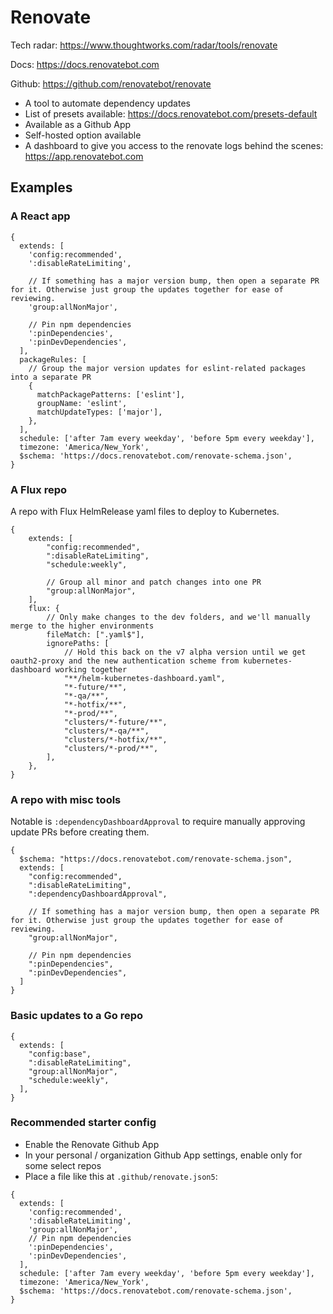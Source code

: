 # Renovate

Tech radar: https://www.thoughtworks.com/radar/tools/renovate

Docs: https://docs.renovatebot.com

Github: https://github.com/renovatebot/renovate

- A tool to automate dependency updates
- List of presets available: https://docs.renovatebot.com/presets-default
- Available as a Github App
- Self-hosted option available
- A dashboard to give you access to the renovate logs behind the scenes: https://app.renovatebot.com

## Examples

### A React app

```
{
  extends: [
    'config:recommended',
    ':disableRateLimiting',

    // If something has a major version bump, then open a separate PR for it. Otherwise just group the updates together for ease of reviewing.
    'group:allNonMajor',

    // Pin npm dependencies
    ':pinDependencies',
    ':pinDevDependencies',
  ],
  packageRules: [
    // Group the major version updates for eslint-related packages into a separate PR
    {
      matchPackagePatterns: ['eslint'],
      groupName: 'eslint',
      matchUpdateTypes: ['major'],
    },
  ],
  schedule: ['after 7am every weekday', 'before 5pm every weekday'],
  timezone: 'America/New_York',
  $schema: 'https://docs.renovatebot.com/renovate-schema.json',
}
```

### A Flux repo

A repo with Flux HelmRelease yaml files to deploy to Kubernetes.

```
{
    extends: [
        "config:recommended",
        ":disableRateLimiting",
        "schedule:weekly",

        // Group all minor and patch changes into one PR
        "group:allNonMajor",
    ],
    flux: {
        // Only make changes to the dev folders, and we'll manually merge to the higher environments
        fileMatch: [".yaml$"],
        ignorePaths: [
            // Hold this back on the v7 alpha version until we get oauth2-proxy and the new authentication scheme from kubernetes-dashboard working together
            "**/helm-kubernetes-dashboard.yaml",
            "*-future/**",
            "*-qa/**",
            "*-hotfix/**",
            "*-prod/**",
            "clusters/*-future/**",
            "clusters/*-qa/**",
            "clusters/*-hotfix/**",
            "clusters/*-prod/**",
        ],
    },
}
```

### A repo with misc tools

Notable is `:dependencyDashboardApproval` to require manually approving update PRs before creating them.

```
{
  $schema: "https://docs.renovatebot.com/renovate-schema.json",
  extends: [
    "config:recommended",
    ":disableRateLimiting",
    ":dependencyDashboardApproval",

    // If something has a major version bump, then open a separate PR for it. Otherwise just group the updates together for ease of reviewing.
    "group:allNonMajor",

    // Pin npm dependencies
    ":pinDependencies",
    ":pinDevDependencies",
  ]
}
```

### Basic updates to a Go repo

```
{
  extends: [
    "config:base",
    ":disableRateLimiting",
    "group:allNonMajor",
    "schedule:weekly",
  ],
}
```

### Recommended starter config

- Enable the Renovate Github App
- In your personal / organization Github App settings, enable only for some select repos
- Place a file like this at `.github/renovate.json5`:

```
{
  extends: [
    'config:recommended',
    ':disableRateLimiting',
    'group:allNonMajor',
    // Pin npm dependencies
    ':pinDependencies',
    ':pinDevDependencies',
  ],
  schedule: ['after 7am every weekday', 'before 5pm every weekday'],
  timezone: 'America/New_York',
  $schema: 'https://docs.renovatebot.com/renovate-schema.json',
}
```
